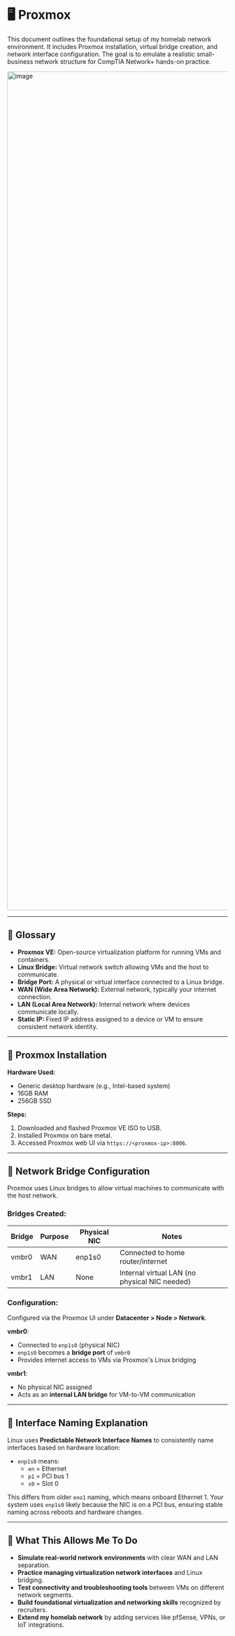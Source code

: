 # 🖥️ Proxmox

This document outlines the foundational setup of my homelab network environment. It includes Proxmox installation, virtual bridge creation, and network interface configuration. The goal is to emulate a realistic small-business network structure for CompTIA Network+ hands-on practice.

<img width="3839" height="1913" alt="image" src="https://github.com/user-attachments/assets/8ac976e5-389a-47a8-8daf-147d67c04514" />

---

## 📘 Glossary

- **Proxmox VE:** Open-source virtualization platform for running VMs and containers.  
- **Linux Bridge:** Virtual network switch allowing VMs and the host to communicate.  
- **Bridge Port:** A physical or virtual interface connected to a Linux bridge.  
- **WAN (Wide Area Network):** External network, typically your internet connection.  
- **LAN (Local Area Network):** Internal network where devices communicate locally.  
- **Static IP:** Fixed IP address assigned to a device or VM to ensure consistent network identity.  

---

## 🧱 Proxmox Installation

**Hardware Used:**

- Generic desktop hardware (e.g., Intel-based system)  
- 16GB RAM  
- 256GB SSD  

**Steps:**

1. Downloaded and flashed Proxmox VE ISO to USB.  
2. Installed Proxmox on bare metal.  
3. Accessed Proxmox web UI via `https://<proxmox-ip>:8006`.  

---

## 🌉 Network Bridge Configuration

Proxmox uses Linux bridges to allow virtual machines to communicate with the host network.

### Bridges Created:

| Bridge | Purpose | Physical NIC | Notes                                         |
| ------ | ------- | ------------ | --------------------------------------------- |
| vmbr0  | WAN     | enp1s0       | Connected to home router/internet             |
| vmbr1  | LAN     | None         | Internal virtual LAN (no physical NIC needed) |

### Configuration:

Configured via the Proxmox UI under **Datacenter > Node > Network**.

**vmbr0**:

- Connected to `enp1s0` (physical NIC)  
- `enp1s0` becomes a **bridge port** of `vmbr0`  
- Provides internet access to VMs via Proxmox's Linux bridging  

**vmbr1**:

- No physical NIC assigned  
- Acts as an **internal LAN bridge** for VM-to-VM communication  

---

## 🔧 Interface Naming Explanation

Linux uses **Predictable Network Interface Names** to consistently name interfaces based on hardware location:

- `enp1s0` means:  
  - `en` = Ethernet  
  - `p1` = PCI bus 1  
  - `s0` = Slot 0  

This differs from older `eno1` naming, which means onboard Ethernet 1. Your system uses `enp1s0` likely because the NIC is on a PCI bus, ensuring stable naming across reboots and hardware changes.

---

## 🚀 What This Allows Me To Do

- **Simulate real-world network environments** with clear WAN and LAN separation.  
- **Practice managing virtualization network interfaces** and Linux bridging.  
- **Test connectivity and troubleshooting tools** between VMs on different network segments.  
- **Build foundational virtualization and networking skills** recognized by recruiters.  
- **Extend my homelab network** by adding services like pfSense, VPNs, or IoT integrations.  
